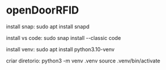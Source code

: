 # openDoorRFID

install snap: sudo apt install snapd

install vs code: sudo snap install --classic code

install venv: sudo apt install python3.10-venv

criar diretorio: 
python3 -m venv .venv
source .venv/bin/activate
